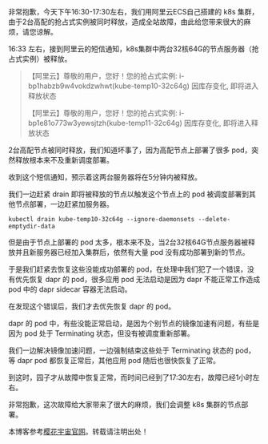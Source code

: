 
非常抱歉，今天下午16:30\-17:30左右，我们用阿里云ECS自己搭建的 k8s 集群，由于2台高配的抢占式实例被同时释放，造成全站故障，由此给您带来很大的麻烦，请您谅解。


16:33 左右，接到阿里云的短信通知，k8s集群中两台32核64G的节点服务器（抢占式实例）被释放。



> 【阿里云】尊敬的用户，您好！您的抢占式实例: i\-bp1habzb9w4vokdzwhwt(kube\-temp10\-32c64g) 因库存变化, 即将进入释放状态
> 
> 
> 【阿里云】尊敬的用户，您好！您的抢占式实例: i\-bp1e81o773w3yewsjtzh(kube\-temp11\-32c64g) 因库存变化, 即将进入释放状态


2台高配节点被同时释放，我们知道坏事了，因为高配节点上部署了很多 pod，突然释放根本来不及重新调度部署。


收到这个短信通知，预示着这两台服务器将在5分钟内被释放。


我们一边赶紧 drain 即将被释放的节点以触发这个节点上的 pod 被调度部署到其他节点部署，一边赶紧加服务器。



```
kubectl drain kube-temp10-32c64g --ignore-daemonsets --delete-emptydir-data 

```

但是由于节点上部署的 pod 太多，根本来不及，当2台32核64G节点服务器被释放并且新服务器已经加入集群后，依然有大量 pod 没有成功部署到新的节点。


于是我们赶紧去恢复这些没能成功部署的 pod，在处理中我们犯了一个错误，没有优先恢复 dapr 的 pod，很多应用 pod 无法启动是因为 dapr 不能正常工作造成 pod 中的 dapr sidecar 容器无法启动。


在发现这个错误后，我们才去优先恢复 dapr 的 pod。


dapr 的 pod 中，有些没能正常启动，是因为个别节点的镜像加速有问题，有些是因为 pod 处于 Terminating 状态，但没有被调度重新部署。


我们一边解决镜像加速问题，一边强制结束这些处于 Terminating 状态的 pod，等 dapr pod 都恢复正常后，其他应用 pod 随后也很快恢复了正常。


到这时，园子才从故障中恢复正常，而时间已经到了17:30左右，故障已经1小时左右。


非常抱歉，这次故障给大家带来了很大的麻烦，我们会调整 k8s 集群的节点部署。


 本博客参考[樱花宇宙官网](https://yzygzn.com)。转载请注明出处！
